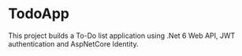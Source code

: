 # TodoApp

This project builds a To-Do list application using .Net 6 Web API, JWT authentication and AspNetCore Identity.
